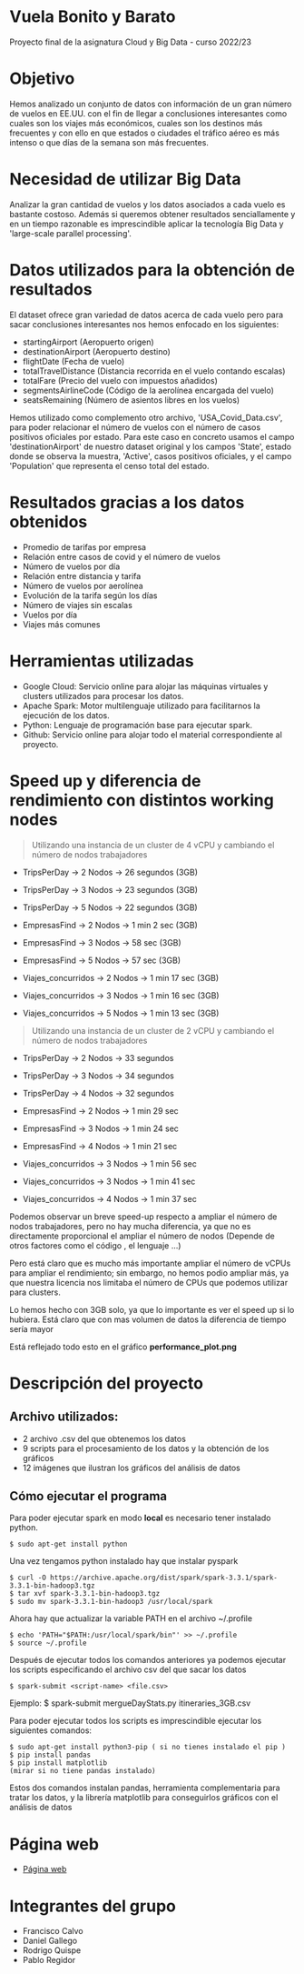 # Vuela Bonito y Barato
Proyecto final de la asignatura Cloud y Big Data - curso 2022/23

# Objetivo
Hemos analizado un conjunto de datos con información de un gran número de vuelos en EE.UU. con el fin de llegar a conclusiones interesantes como cuales son los viajes más económicos, cuales son los destinos más frecuentes y con ello en que estados o ciudades el tráfico aéreo es más intenso o que días de la semana son más frecuentes.

# Necesidad de utilizar Big Data
Analizar la gran cantidad de vuelos y los datos asociados a cada vuelo es bastante costoso. Además si queremos obtener resultados senciallamente y en un tiempo razonable es imprescindible aplicar la tecnología Big Data y 'large-scale parallel processing'.

# Datos utilizados para la obtención de resultados
El dataset ofrece gran variedad de datos acerca de cada vuelo pero para sacar conclusiones interesantes nos hemos enfocado en los siguientes:

- startingAirport (Aeropuerto origen)
- destinationAirport (Aeropuerto destino)
- flightDate (Fecha de vuelo)
- totalTravelDistance (Distancia recorrida en el vuelo contando escalas)
- totalFare (Precio del vuelo con impuestos añadidos)
- segmentsAirlineCode (Código de la aerolínea encargada del vuelo)
- seatsRemaining (Número de asientos libres en los vuelos)

Hemos utilizado como complemento otro archivo, 'USA_Covid_Data.csv', para poder relacionar el número de vuelos con el número de casos positivos oficiales por estado. Para este caso en concreto usamos el campo 'destinationAirport' de nuestro dataset original y los campos 'State', estado donde se observa la muestra, 'Active', casos positivos oficiales, y el campo 'Population' que representa el censo total del estado.

# Resultados gracias a los datos obtenidos 

- Promedio de tarifas por empresa
- Relación entre casos de covid y el número de vuelos
- Número de vuelos por día
- Relación entre distancia y tarifa
- Número de vuelos por aerolínea
- Evolución de la tarifa según los días
- Número de viajes sin escalas
- Vuelos por día
- Viajes más comunes

# Herramientas utilizadas
- Google Cloud: Servicio online para alojar las máquinas virtuales y clusters utilizados para procesar los datos.
- Apache Spark: Motor multilenguaje utilizado para facilitarnos la ejecución de los datos.
- Python: Lenguaje de programación base para ejecutar spark.
- Github: Servicio online para alojar todo el material correspondiente al proyecto.

# Speed up y diferencia de rendimiento con distintos working nodes
> Utilizando una instancia de un cluster de 4 vCPU y cambiando el número de nodos trabajadores  
- TripsPerDay -> 2 Nodos -> 26 segundos (3GB)
- TripsPerDay -> 3 Nodos -> 23 segundos (3GB) 
- TripsPerDay -> 5 Nodos -> 22 segundos (3GB)

- EmpresasFind -> 2 Nodos -> 1 min 2 sec (3GB)
- EmpresasFind -> 3 Nodos -> 58 sec (3GB)
- EmpresasFind -> 5 Nodos -> 57 sec (3GB)

- Viajes_concurridos -> 2 Nodos -> 1 min 17 sec (3GB)
- Viajes_concurridos -> 3 Nodos -> 1 min 16 sec (3GB)
- Viajes_concurridos -> 5 Nodos -> 1 min 13 sec (3GB)

> Utilizando una instancia de un cluster de 2 vCPU y cambiando el número de nodos trabajadores
- TripsPerDay -> 2 Nodos -> 33 segundos 
- TripsPerDay -> 3 Nodos -> 34 segundos 
- TripsPerDay -> 4 Nodos -> 32 segundos 

- EmpresasFind -> 2 Nodos -> 1 min 29 sec 
- EmpresasFind -> 3 Nodos -> 1 min 24 sec 
- EmpresasFind -> 4 Nodos -> 1 min 21 sec  

- Viajes_concurridos -> 3 Nodos -> 1 min 56 sec  
- Viajes_concurridos -> 3 Nodos -> 1 min 41 sec  
- Viajes_concurridos -> 4 Nodos -> 1 min 37 sec 

Podemos observar un breve speed-up respecto a ampliar el número de nodos trabajadores, pero no hay mucha diferencia, 
ya que no es directamente proporcional el ampliar el número de nodos (Depende de otros factores como el código , el lenguaje ...)

Pero está claro que es mucho más importante ampliar el número de vCPUs para ampliar el rendimiento; sin embargo, no hemos podio ampliar más,
ya que nuestra licencia nos limitaba el número de CPUs que podemos utilizar para clusters.

Lo hemos hecho con 3GB solo, ya que lo importante es ver el speed up si lo hubiera. Está claro que con mas volumen de datos 
la diferencia de tiempo sería mayor

Está reflejado todo esto en el gráfico **performance_plot.png**



# Descripción del proyecto

## Archivo utilizados:
* 2 archivo .csv del que obtenemos los datos
* 9 scripts para el procesamiento de los datos y la obtención de los gráficos
* 12 imágenes que ilustran los gráficos del análisis de datos

## Cómo ejecutar el programa
Para poder ejecutar spark en modo **local** es necesario tener instalado python.
```
$ sudo apt-get install python
```

Una vez tengamos python instalado hay que instalar pyspark
```
$ curl -O https://archive.apache.org/dist/spark/spark-3.3.1/spark-3.3.1-bin-hadoop3.tgz
$ tar xvf spark-3.3.1-bin-hadoop3.tgz
$ sudo mv spark-3.3.1-bin-hadoop3 /usr/local/spark
```
Ahora hay que actualizar la variable PATH en el archivo ~/.profile
```
$ echo 'PATH="$PATH:/usr/local/spark/bin"' >> ~/.profile
$ source ~/.profile
```
Después de ejecutar todos los comandos anteriores ya podemos ejecutar los scripts especificando el archivo csv del que sacar los datos
```
$ spark-submit <script-name> <file.csv>
```
Ejemplo: $ spark-submit mergueDayStats.py itineraries_3GB.csv

Para poder ejecutar todos los scripts es imprescindible ejecutar los siguientes comandos:
```
$ sudo apt-get install python3-pip ( si no tienes instalado el pip )
$ pip install pandas
$ pip install matplotlib
(mirar si no tiene pandas instalado)
```
Estos dos comandos instalan pandas, herramienta complementaria para tratar los datos, y la librería matplotlib para conseguirlos gráficos con el análisis de datos

# Página web
* [Página web](https://tripanalistycs.odoo.com/@/)

# Integrantes del grupo
* Francisco Calvo
* Daniel Gallego
* Rodrigo Quispe
* Pablo Regidor
